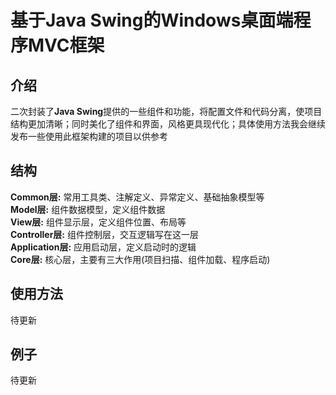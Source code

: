 # 基于Java Swing的Windows桌面端程序MVC框架
## 介绍
二次封装了**Java Swing**提供的一些组件和功能，将配置文件和代码分离，使项目结构更加清晰；同时美化了组件和界面，风格更具现代化；具体使用方法我会继续发布一些使用此框架构建的项目以供参考
## 结构
**Common层:** 常用工具类、注解定义、异常定义、基础抽象模型等  
**Model层:** 组件数据模型，定义组件数据  
**View层:** 组件显示层，定义组件位置、布局等  
**Controller层:** 组件控制层，交互逻辑写在这一层  
**Application层:** 应用启动层，定义启动时的逻辑  
**Core层:** 核心层，主要有三大作用(项目扫描、组件加载、程序启动)  
## 使用方法
待更新  
## 例子
待更新  
